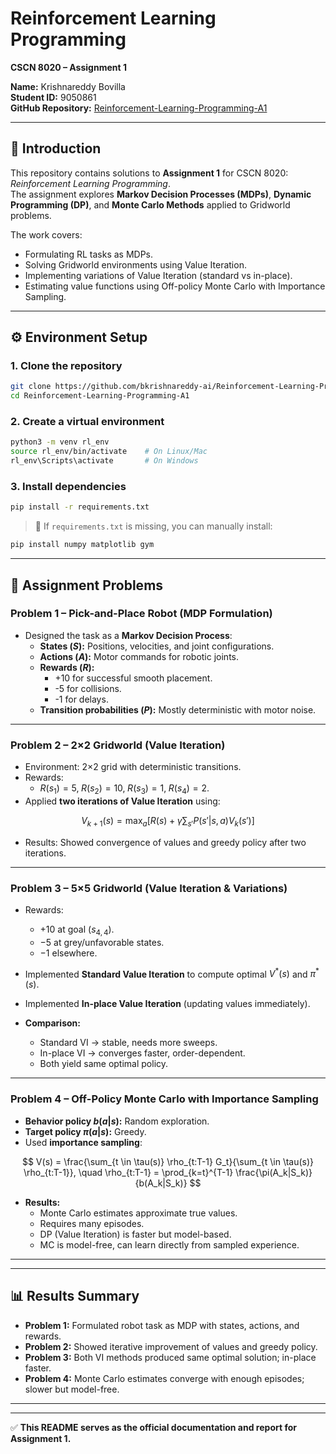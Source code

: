 # Reinforcement Learning Programming  
**CSCN 8020 – Assignment 1**  

**Name:** Krishnareddy Bovilla  
**Student ID:** 9050861  
**GitHub Repository:** [Reinforcement-Learning-Programming-A1](https://github.com/bkrishnareddy-ai/Reinforcement-Learning-Programming-A1.git)  

---

## 📘 Introduction  
This repository contains solutions to **Assignment 1** for CSCN 8020: *Reinforcement Learning Programming*.  
The assignment explores **Markov Decision Processes (MDPs)**, **Dynamic Programming (DP)**, and **Monte Carlo Methods** applied to Gridworld problems.  

The work covers:  
- Formulating RL tasks as MDPs.  
- Solving Gridworld environments using Value Iteration.  
- Implementing variations of Value Iteration (standard vs in-place).  
- Estimating value functions using Off-policy Monte Carlo with Importance Sampling.  

---

## ⚙️ Environment Setup  

### 1. Clone the repository  
```bash
git clone https://github.com/bkrishnareddy-ai/Reinforcement-Learning-Programming-A1.git
cd Reinforcement-Learning-Programming-A1
```

### 2. Create a virtual environment  
```bash
python3 -m venv rl_env
source rl_env/bin/activate    # On Linux/Mac
rl_env\Scripts\activate       # On Windows
```

### 3. Install dependencies  
```bash
pip install -r requirements.txt
```

> 📌 If `requirements.txt` is missing, you can manually install:
```bash
pip install numpy matplotlib gym
```

---

## 📂 Assignment Problems  

### **Problem 1 – Pick-and-Place Robot (MDP Formulation)**  
- Designed the task as a **Markov Decision Process**:  
  - **States ($S$):** Positions, velocities, and joint configurations.  
  - **Actions ($A$):** Motor commands for robotic joints.  
  - **Rewards ($R$):**  
    - +10 for successful smooth placement.  
    - -5 for collisions.  
    - -1 for delays.  
  - **Transition probabilities ($P$):** Mostly deterministic with motor noise.  

---

### **Problem 2 – 2×2 Gridworld (Value Iteration)**  
- Environment: 2×2 grid with deterministic transitions.  
- Rewards:  
  - $R(s_1)=5,\; R(s_2)=10,\; R(s_3)=1,\; R(s_4)=2$.  
- Applied **two iterations of Value Iteration** using:  

$$
V_{k+1}(s) = \max_a \Big[ R(s) + \gamma \sum_{s'} P(s'|s,a) V_k(s') \Big]
$$  

- Results: Showed convergence of values and greedy policy after two iterations.  

---

### **Problem 3 – 5×5 Gridworld (Value Iteration & Variations)**  
- Rewards:  
  - $+10$ at goal $(s_{4,4})$.  
  - $-5$ at grey/unfavorable states.  
  - $-1$ elsewhere.  

- Implemented **Standard Value Iteration** to compute optimal $V^*(s)$ and $\pi^*(s)$.  
- Implemented **In-place Value Iteration** (updating values immediately).  

- **Comparison:**  
  - Standard VI → stable, needs more sweeps.  
  - In-place VI → converges faster, order-dependent.  
  - Both yield same optimal policy.  

---

### **Problem 4 – Off-Policy Monte Carlo with Importance Sampling**  
- **Behavior policy $b(a|s)$:** Random exploration.  
- **Target policy $\pi(a|s)$:** Greedy.  
- Used **importance sampling**:  

$$
V(s) = \frac{\sum_{t \in \tau(s)} \rho_{t:T-1} G_t}{\sum_{t \in \tau(s)} \rho_{t:T-1}}, \quad
\rho_{t:T-1} = \prod_{k=t}^{T-1} \frac{\pi(A_k|S_k)}{b(A_k|S_k)}
$$  

- **Results:**  
  - Monte Carlo estimates approximate true values.  
  - Requires many episodes.  
  - DP (Value Iteration) is faster but model-based.  
  - MC is model-free, can learn directly from sampled experience.  

---


---

## 📊 Results Summary  

- **Problem 1:** Formulated robot task as MDP with states, actions, and rewards.  
- **Problem 2:** Showed iterative improvement of values and greedy policy.  
- **Problem 3:** Both VI methods produced same optimal solution; in-place faster.  
- **Problem 4:** Monte Carlo estimates converge with enough episodes; slower but model-free.  

---


---

✅ **This README serves as the official documentation and report for Assignment 1.**  
